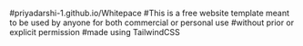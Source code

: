 #priyadarshi-1.github.io/Whitepace
#This is a free website template meant to be used by anyone for both commercial or personal use
#without prior or explicit permission
#made using TailwindCSS
